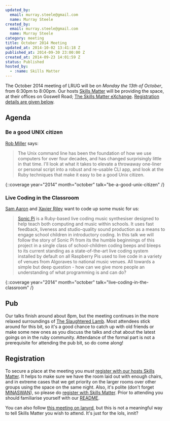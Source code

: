 ```yaml
---
updated_by:
  email: murray.steele@gmail.com
  name: Murray Steele
created_by:
  email: murray.steele@gmail.com
  name: Murray Steele
category: meeting
title: October 2014 Meeting
updated_at: 2014-10-02 13:41:18 Z
published_at: 2014-09-30 23:00:00 Z
created_at: 2014-09-23 14:01:59 Z
status: Published
hosted_by:
  - :name: Skills Matter
---
```


The October 2014 meeting of LRUG will be on *Monday the 13th of October*, from 6:30pm to 8:00pm.  Our hosts [Skills Matter](http://skillsmatter.com/) will be providing the space, at their offices on Goswell Road; [The Skills Matter eXchange](https://skillsmatter.com/locations/96-skills-matter-exchange).  <a href="#oct14registration">Registration details are given below</a>.

Agenda
------

### Be a good UNIX citizen

[Rob Miller](https://robm.me.uk/) says:

> The Unix command line has been the foundation of how
> we use computers for over four decades, and has
> changed surprisingly little in that time. I'll look at
> what it takes to elevate a throwaway one-liner or
> personal script into a robust and re-usable CLI app,
> and look at the Ruby techniques that make it easy to
> be a good Unix citizen.

{::coverage year="2014" month="october" talk="be-a-good-unix-citizen" /}

### Live Coding in the Classroom

[Sam Aaron](http://sam.aaron.name/) and [Xavier Riley](http://xavierriley.co.uk/) want to code up some music for us:

> [Sonic Pi](http://sonic-pi.net/) is a Ruby-based live coding music
> synthesiser designed to help teach both computing
> and music within schools. It uses fast feedback,
> liveness and studio-quality sound production as a
> means to engage school children in introductory
> coding. In this talk we will follow the story of
> Sonic Pi from its the humble beginnings of this
> project in a single class of school-children coding
> beeps and bleeps to its current standing as a
> state-of-the-art live coding system installed by
> default on all Raspberry Pis  used to live code
> in a variety of venues from Algoraves to national
> music venues.  All towards a simple but deep
> question - how can we give more people an understanding
> of what programming is and can do?

{::coverage year="2014" month="october" talk="live-coding-in-the-classroom" /}

Pub
---

Our talks finish around about 8pm, but the meeting continues in the more relaxed surroundings of [The Slaughtered Lamb](http://www.theslaughteredlambpub.com/).  Most attendees stick around for this bit, so it's a good chance to catch up with old friends or make some new ones as you discuss the talks and chat about the latest goings on in the ruby community.  Attendance of the formal part is not a prerequisite for attending the pub bit, so do come along!

Registration <a name="oct14registration">&nbsp;</a>
---------------------------------------------------

To secure a place at the meeting you *must* [register with our hosts Skills Matter](https://www.skillsmatter.com/meetups/6584-lrug-october-meetup).  It helps to make sure we have the room laid out with enough chairs, and in extreme cases that we get priority on the larger rooms over other groups using the space on the same night.  Also, it's polite (don't forget [MINASWAN](http://oreilly.com/ruby/excerpts/ruby-learning-rails/ruby-glossary.html#I_indexterm_d1e32036)), so please do [register with Skills Matter](https://www.skillsmatter.com/meetups/6584-lrug-october-meetup).  Prior to attending you should familiarise yourself with our [README](http://readme.lrug.org/).

You can also follow [this meeting on lanyrd](http://lanyrd.com/2014/lrug-october/), but this is not a meaningful way to tell Skills Matter you wish to attend.  It's just for the lols, innit?
